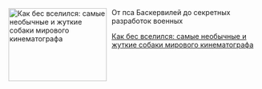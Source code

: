 <!--2025-10-14 13:00:13-->
<div class="yb">
  <div class="rss kino_teatr"><a href="https://www.kino-teatr.ru/blog/y2025/10-14/1967/" title="Как бес вселился: самые необычные и жуткие собаки мирового кинематографа"><img src="https://www.kino-teatr.ru/blog/7/6/1967/poster.jpg" width="196" height="147" align="left" hspace="5" style="margin: 0px 10px 0px 5px" alt="Как бес вселился: самые необычные и жуткие собаки мирового кинематографа"/></a>От пса Баскервилей до секретных разработок военных <p class="titl"><a href="https://www.kino-teatr.ru/blog/y2025/10-14/1967/">Как бес вселился: самые необычные и жуткие собаки мирового кинематографа</a></p></div>
</div>
